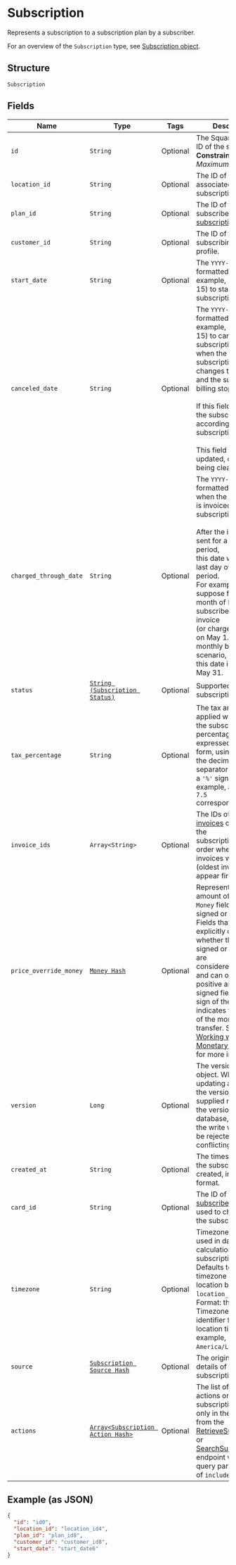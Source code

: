 
# Subscription

Represents a subscription to a subscription plan by a subscriber.

For an overview of the `Subscription` type, see
[Subscription object](https://developer.squareup.com/docs/subscriptions-api/overview#subscription-object-overview).

## Structure

`Subscription`

## Fields

| Name | Type | Tags | Description |
|  --- | --- | --- | --- |
| `id` | `String` | Optional | The Square-assigned ID of the subscription.<br>**Constraints**: *Maximum Length*: `255` |
| `location_id` | `String` | Optional | The ID of the location associated with the subscription. |
| `plan_id` | `String` | Optional | The ID of the subscribed-to [subscription plan](/doc/models/catalog-subscription-plan.md). |
| `customer_id` | `String` | Optional | The ID of the subscribing [customer](/doc/models/customer.md) profile. |
| `start_date` | `String` | Optional | The `YYYY-MM-DD`-formatted date (for example, 2013-01-15) to start the subscription. |
| `canceled_date` | `String` | Optional | The `YYYY-MM-DD`-formatted date (for example, 2013-01-15) to cancel the subscription,<br>when the subscription status changes to `CANCELED` and the subscription billing stops.<br><br>If this field is not set, the subscription ends according its subscription plan.<br><br>This field cannot be updated, other than being cleared. |
| `charged_through_date` | `String` | Optional | The `YYYY-MM-DD`-formatted date up to when the subscriber is invoiced for the<br>subscription.<br><br>After the invoice is sent for a given billing period,<br>this date will be the last day of the billing period.<br>For example,<br>suppose for the month of May a subscriber gets an invoice<br>(or charged the card) on May 1. For the monthly billing scenario,<br>this date is then set to May 31. |
| `status` | [`String (Subscription Status)`](/doc/models/subscription-status.md) | Optional | Supported subscription statuses. |
| `tax_percentage` | `String` | Optional | The tax amount applied when billing the subscription. The<br>percentage is expressed in decimal form, using a `'.'` as the decimal<br>separator and without a `'%'` sign. For example, a value of `7.5`<br>corresponds to 7.5%. |
| `invoice_ids` | `Array<String>` | Optional | The IDs of the [invoices](/doc/models/invoice.md) created for the<br>subscription, listed in order when the invoices were created<br>(oldest invoices appear first). |
| `price_override_money` | [`Money Hash`](/doc/models/money.md) | Optional | Represents an amount of money. `Money` fields can be signed or unsigned.<br>Fields that do not explicitly define whether they are signed or unsigned are<br>considered unsigned and can only hold positive amounts. For signed fields, the<br>sign of the value indicates the purpose of the money transfer. See<br>[Working with Monetary Amounts](https://developer.squareup.com/docs/build-basics/working-with-monetary-amounts)<br>for more information. |
| `version` | `Long` | Optional | The version of the object. When updating an object, the version<br>supplied must match the version in the database, otherwise the write will<br>be rejected as conflicting. |
| `created_at` | `String` | Optional | The timestamp when the subscription was created, in RFC 3339 format. |
| `card_id` | `String` | Optional | The ID of the [subscriber's](/doc/models/customer.md) [card](/doc/models/card.md)<br>used to charge for the subscription. |
| `timezone` | `String` | Optional | Timezone that will be used in date calculations for the subscription.<br>Defaults to the timezone of the location based on `location_id`.<br>Format: the IANA Timezone Database identifier for the location timezone (for example, `America/Los_Angeles`). |
| `source` | [`Subscription Source Hash`](/doc/models/subscription-source.md) | Optional | The origination details of the subscription. |
| `actions` | [`Array<Subscription Action Hash>`](/doc/models/subscription-action.md) | Optional | The list of scheduled actions on this subscription. It is set only in the response from the<br>[RetrieveSubscription](/doc/api/subscriptions.md#retrieve-subscription) or<br>[SearchSubscriptions](/doc/api/subscriptions.md#search-subscriptions) endpoint with the query parameter<br>of `include=actions`. |

## Example (as JSON)

```json
{
  "id": "id0",
  "location_id": "location_id4",
  "plan_id": "plan_id8",
  "customer_id": "customer_id8",
  "start_date": "start_date6"
}
```


